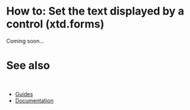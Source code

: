 # How to: Set the text displayed by a control (xtd.forms)

Coming soon...

# See also
​
* [Guides](/docs/documentation/guides)
* [Documentation](/docs/documentation)

[//]: # (https://learn.microsoft.com/en-us/dotnet/desktop/winforms/controls/how-to-set-the-display-text?view=netdesktop-6.0)
